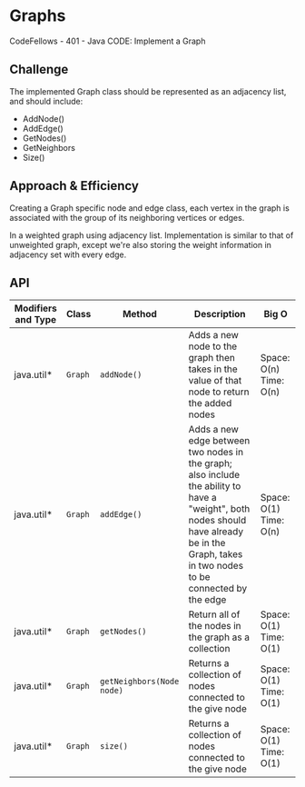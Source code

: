 # Graphs
CodeFellows - 401 - Java
CODE: Implement a Graph
## Challenge
The implemented Graph class should be represented as an adjacency list, and should include:
* AddNode()
* AddEdge()
* GetNodes()
* GetNeighbors
* Size()


## Approach & Efficiency
Creating a Graph specific node and edge class, each vertex in the graph is associated with the group of its neighboring vertices or edges.

In a weighted graph using adjacency list. Implementation is similar to that of unweighted graph, except we're also storing the weight information in adjacency set with every edge.




## API
Modifiers and Type      | Class       | Method    | Description | Big O |
|---                    | ---         | ---     |         --- | --- |
|  java.util*      |`Graph `  | `addNode()`   | Adds a new node to the graph then takes in the value of that node to return the added nodes | Space: O(n) Time: O(n)|
|  java.util*      |`Graph `  | `addEdge()`   | Adds a new edge between two nodes in the graph; also include the ability to have a "weight", both nodes should have already be in the Graph, takes in two nodes to be connected by the edge | Space: O(1) Time: O(n) |
|  java.util*       |`Graph `  | `getNodes()`   | Return all of the nodes in the graph as a collection |  Space: O(1) Time: O(1)
|  java.util*       |`Graph `  | `getNeighbors(Node node)`   | Returns a collection of nodes connected to the give node |  Space: O(1) Time: O(1)|
|  java.util*       |`Graph `  | `size()`   | Returns a collection of nodes connected to the give node |  Space: O(1) Time: O(1)
